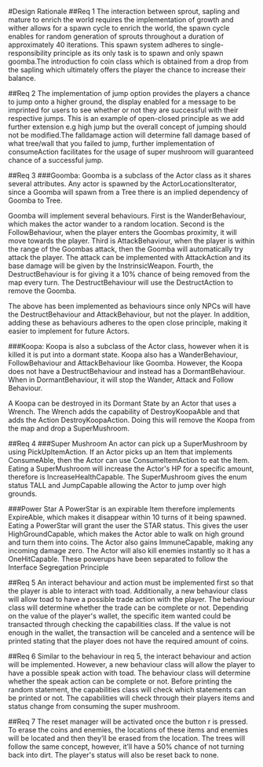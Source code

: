 #Design Rationale
##Req 1
The interaction between sprout, sapling and mature to enrich the world requires the implementation of growth and wither
allows for a spawn cycle to enrich the world, the spawn cycle enables for random generation of sprouts throughout a
duration of approximately 40 iterations. This spawn system adheres to single-responsibility principle as its only task
is to spawn and only spawn goomba.The introduction fo coin class which is obtained from a drop from the sapling
which ultimately offers the player the chance to increase their balance.


##Req 2
The implementation of jump option provides the players a chance to jump onto a higher ground, the display enabled for a
message to be imprinted for users to see whether or not they are successful with their respective jumps. This is an 
example of open-closed principle as we add further extension e.g high jump but the overall concept of jumping should not
be modified.The falldamage action will determine fall damage based of what tree/wall that you failed to jump, further
implementation of consumeAction facilitates for the usage of super mushroom will guaranteed chance of a successful jump.

##Req 3
###Goomba:
Goomba is a subclass of the Actor class as it shares several attributes. Any actor is spawned by the ActorLocationsIterator,
since a Goomba will spawn from a Tree there is an implied dependency of Goomba to Tree.

Goomba will implement several behaviours. First is the WanderBehaviour, which makes the actor wander to a random location.
Second is the FollowBehaviour, when the player enters the Goombas proximity, it will move towards the player. Third is
AttackBehaviour, when the player is within the range of the Goombas attack, then the Goomba will automatically try
attack the player. The attack can be implemented with AttackAction and its base damage will be given by the InstrinsicWeapon.
Fourth, the DestructBehaviour is for giving it a 10% chance of being removed from the map every turn. The DestructBehaviour
will use the DestructAction to remove the Goomba.

The above has been implemented as behaviours since only NPCs will have the DestructBehaviour and AttackBehaviour, but not
the player. In addition, adding these as behaviours adheres to the open close principle, making it easier to implement
for future Actors.

###Koopa:
Koopa is also a subclass of the Actor class, however when it is killed it is put into a dormant state. Koopa also
has a WanderBehaviour, FollowBehaviour and AttackBehaviour like Goomba. However, the Koopa does not have a DestructBehaviour
and instead has a DormantBehaviour. When in DormantBehaviour, it will stop the Wander, Attack and Follow Behaviour.

A Koopa can be destroyed in its Dormant State by an Actor that uses a Wrench. The Wrench
adds the capability of DestroyKoopaAble and that adds the Action DestroyKoopaAction. Doing this
will remove the Koopa from the map and drop a SuperMushroom.


##Req 4
###Super Mushroom
An actor can pick up a SuperMushroom by using PickUpItemAction. If an Actor picks up an Item that implements
ConsumeAble, then the Actor can use ConsumeItemAction to eat the Item. Eating a SuperMushroom will increase
the Actor's HP for a specific amount, therefore is IncreaseHealthCapable. The SuperMushroom gives
the enum status TALL and JumpCapable allowing the Actor to jump over high grounds.

###Power Star
A PowerStar is an expirable Item therefore implements ExpireAble, which makes it disappear within 10
turns of it being spawned. Eating a PowerStar will grant the user the STAR status. This gives the user
HighGroundCapable, which makes the Actor able to walk on high ground and turn them into coins.
The Actor also gains ImmuneCapable, making any incoming damage zero. The Actor will also kill enemies
instantly so it has a OneHitCapable. These powerups have been
separated to follow the Interface Segregation Principle 

##Req 5
An interact behaviour and action must be implemented first so that 
the player is able to interact with toad. Additionally, a new behaviour class will allow toad 
to have a possible trade action with 
the player. The behaviour class will determine whether the trade can be complete or not. 
Depending on the value of the player's wallet, the specific item wanted could be transacted 
through checking the capabilities class. If the value is not enough in the wallet, 
the transaction will be canceled and a sentence will be printed stating that the player does 
not have the required amount of coins.

##Req 6
Similar to the behaviour in req 5, the interact behaviour and action will be implemented. 
However, a new behaviour class will allow the player to have a possible speak action with toad. 
The behaviour class will determine whether the  speak action can be complete or not. 
Before printing the random statement, the capabilities class will check which statements can be 
printed or not. The capabilities will check through their players items and status change from 
consuming the super mushroom.

##Req 7
The reset manager will be activated once the button r is pressed. To erase the coins and enemies,
the locations of these items and enemies will be located and then they’ll be erased from the 
location. The trees will follow the same concept, however, it’ll have a 50% chance of not turning 
back into dirt. The player's status will also be reset back to none.
